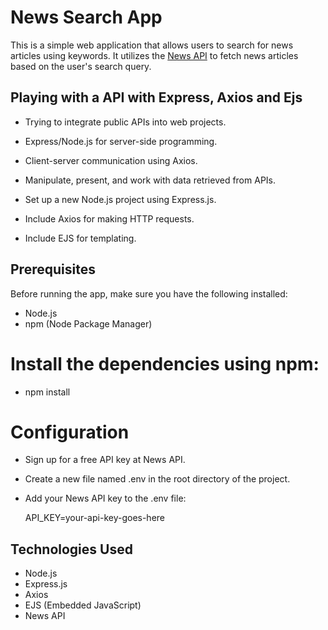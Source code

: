 # News Search App

This is a simple web application that allows users to search for news articles using keywords. It utilizes the [News API](https://newsapi.org/) to fetch news articles based on the user's search query.

## Playing with a API with Express, Axios and Ejs
- Trying to integrate public APIs into web projects.
- Express/Node.js for server-side programming.
- Client-server communication using Axios.
- Manipulate, present, and work with data retrieved from APIs.
  
- Set up a new Node.js project using Express.js.
- Include Axios for making HTTP requests.
- Include EJS for templating.
  

## Prerequisites

Before running the app, make sure you have the following installed:

- Node.js
- npm (Node Package Manager)

# Install the dependencies using npm:

- npm install

# Configuration

- Sign up for a free API key at News API.

- Create a new file named .env in the root directory of the project.

- Add your News API key to the .env file:

  API_KEY=your-api-key-goes-here

## Technologies Used
 
- Node.js
- Express.js
- Axios
- EJS (Embedded JavaScript)
- News API
